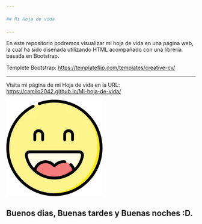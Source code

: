 ```yaml
---

## Mi Hoja de vida

---
```


En este repositorio podremos visualizar mi hoja de vida en una página web, la cual ha sido diseñada utilizando HTML acompañado con una librería basada en Bootstrap.

Templete Bootstrap: https://templateflip.com/templates/creative-cv/

---

Visita mi página de mi Hoja de vida en la URL: 
https://camilo2042.github.io/Mi-hoja-de-vida/


![icono](https://github.com/Camilo2042/Mi-hoja-de-vida/blob/master/images/emote.png)


## Buenos dias, Buenas tardes y Buenas noches :D.